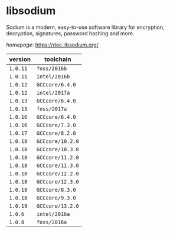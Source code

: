 # libsodium

Sodium is a modern, easy-to-use software library for encryption, decryption, signatures,  password hashing and more.

*homepage*: <https://doc.libsodium.org/>

version | toolchain
--------|----------
``1.0.11`` | ``foss/2016b``
``1.0.11`` | ``intel/2016b``
``1.0.12`` | ``GCCcore/6.4.0``
``1.0.12`` | ``intel/2017a``
``1.0.13`` | ``GCCcore/6.4.0``
``1.0.13`` | ``foss/2017a``
``1.0.16`` | ``GCCcore/6.4.0``
``1.0.16`` | ``GCCcore/7.3.0``
``1.0.17`` | ``GCCcore/8.2.0``
``1.0.18`` | ``GCCcore/10.2.0``
``1.0.18`` | ``GCCcore/10.3.0``
``1.0.18`` | ``GCCcore/11.2.0``
``1.0.18`` | ``GCCcore/11.3.0``
``1.0.18`` | ``GCCcore/12.2.0``
``1.0.18`` | ``GCCcore/12.3.0``
``1.0.18`` | ``GCCcore/8.3.0``
``1.0.18`` | ``GCCcore/9.3.0``
``1.0.19`` | ``GCCcore/13.2.0``
``1.0.6`` | ``intel/2016a``
``1.0.8`` | ``foss/2016a``
